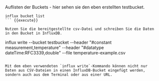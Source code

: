 Auflisten der Buckets - hier sehen sie den eben erstellten testbucket.

```
influx bucket list
``` {{execute}}

Nutzen Sie die bereitgestellte csv-Datei und schreiben Sie die Daten in den Bucket in InfluxDB.

```
influx write
    --bucket testbucket
    --header "#constant measurement,temperature"
    --header "#datatype dateTime:RFC3339,double"
    --file temperature-example.csv
```{{execute}}

Mit dem eben verwendeten `influx write`-Kommando können nicht nur Daten aus CSV-Dateien in einen InfluxDB-Bucket eingefügt werden, sondern auch aus dem Terminal oder aus einer URL.